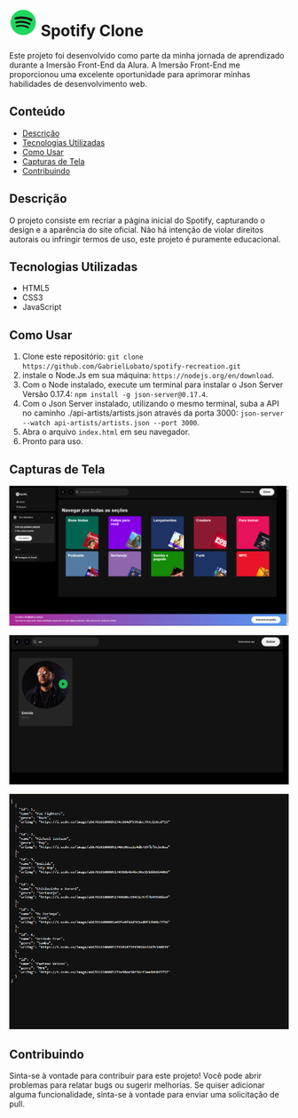 # <img src="https://github.com/GabrielLobato/spotify-recreation/blob/master/src/screenshots/Spotify_icon.png?raw=true" alt="Spotify_icon" width = 50 /> Spotify Clone 

Este projeto foi desenvolvido como parte da minha jornada de aprendizado durante a Imersão Front-End da Alura. A Imersão Front-End me proporcionou uma excelente oportunidade para aprimorar minhas habilidades de desenvolvimento web.

## Conteúdo

- [Descrição](#descrição)
- [Tecnologias Utilizadas](#tecnologias-utilizadas)
- [Como Usar](#como-usar)
- [Capturas de Tela](#capturas-de-tela)
- [Contribuindo](#contribuindo)

## Descrição

O projeto consiste em recriar a página inicial do Spotify, capturando o design e a aparência do site oficial. Não há intenção de violar direitos autorais ou infringir termos de uso, este projeto é puramente educacional.

## Tecnologias Utilizadas

- HTML5
- CSS3
- JavaScript

## Como Usar

1. Clone este repositório: `git clone https://github.com/GabrielLobato/spotify-recreation.git`
2. instale o Node.Js em sua máquina: `https://nodejs.org/en/download`.
3. Com o Node instalado, execute um terminal para instalar o Json Server Versão 0.17.4: `npm install -g json-server@0.17.4`.
4. Com o Json Server instalado, utilizando o mesmo terminal, suba a API no caminho ./api-artists/artists.json através da porta 3000: `json-server --watch api-artists/artists.json --port 3000`.
5. Abra o arquivo `index.html` em seu navegador.
6. Pronto para uso.

## Capturas de Tela

![main-page](https://raw.githubusercontent.com/GabrielLobato/spotify-recreation/master/src/screenshots/main-page.png)

![search](https://github.com/GabrielLobato/spotify-recreation/blob/master/src/screenshots/search.png?raw=true)

![artists-list](https://github.com/GabrielLobato/spotify-recreation/blob/master/src/screenshots/artists-list.png?raw=true)

## Contribuindo

Sinta-se à vontade para contribuir para este projeto! Você pode abrir problemas para relatar bugs ou sugerir melhorias. Se quiser adicionar alguma funcionalidade, sinta-se à vontade para enviar uma solicitação de pull.